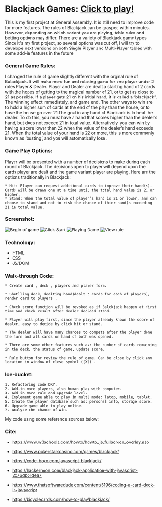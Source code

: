 # Blackjack Games: [Click to play!](https://minhd-nguyen.github.io/blackjack-game/)
  This is my first project at General Assembly. It is still need to improve code for more features. The rules of Blackjack can be grasped within minutes. However, depending on which variant you are playing, table rules and betting options may differ. There are a variety of Blackjack game types. Since it's my first project, so several options was cut off, I will try to develope next versions on both Single Player and Multi-Player tables with some add-in features in the future.

  ### General Game Rules: 
  I changed the rule of game slightly different with the orginal rule of Balackjack. It will make more fun and relaxing game for one player under 2 roles Player & Dealer. 
  Player and Dealer are dealt a starting hand of 2 cards with the hopes of getting to the magical number of 21, or to get as close to 21 as possible. If a player gets 21 on his initial hand, it is called a “blackjack”. The winning effect immediately, and game end. The other ways to win are to hold a higher sum of cards at the end of the play than the house, or to have the house go over 21.The goal in any hand of Blackjack is to beat the dealer. To do this, you must have a hand that scores higher than the dealer’s hand, but does not exceed 21 in total value. Alternatively, you can win by having a score lower than 22 when the value of the dealer’s hand exceeds 21. When the total value of your hand is 22 or more, this is more commonly known as ‘busting’, and you will automatically lose .

  ### Game Play Options:
  Player will be presented with a number of decisions to make during each round of Blackjack. The decisions open to player will depend upon the cards player are dealt and the game variant player are playing. Here are the options traditionally in Blackjack:

    * Hit: Player can request additional cards to improve their hand(s). Cards will be drawn one at a time until the total hand value is 21 or higher.
    * Stand: When the total value of player’s hand is 21 or lower, and can choose to stand and not to risk the chance of thier hand(s exceeding 21 in total value.
    
  ### Screenshot: 
   ![Begin of game](https://i.imgur.com/s6HHkkt.png)
   ![Click Start](https://i.imgur.com/qQF4JH1.png)
   ![Playing Game](https://i.imgur.com/I2FYcSK.png)
   ![View rule](https://i.imgur.com/bLOt9dh.png)
   
  ### Technology: 
  
   * HTML
   * CSS
   * JS/DOM 
   
  ### Walk-through Code: 
  
    * Create card , deck , players and player form. 
    
    * Shutlling deck, dealting hand(dealt 2 cards for each of players), render card to players . 
    
    * Check score function will be revoked as if Balckjack happen at first time and check result after dealer decided stand.
    
    * Player will play first, since the player already known the score of dealer, easy to decide by click hit or stand. 
    
    * The dealer will have many chances to compete after the player done the turn and all cards on hand of both was opened. 
    
    * There are some other features such as: the number of cards remaining in the deck, the status of game, update score.
    
    * Rule button for review the rule of game. Can be close by click any location in window of close symbol ([X]) .
    
  ### Ice-bucket: 
  
    1. Refactoring code DRY.
    2. Add-in more players, also human play with computer. 
    3. Add-in more rule and upgrade level.
    4. Implement game able to play in multi mode: latop, mobile, tablet.
    5. Create the player database such as: personal info, storage score.
    6. Upgrade game able to play online.  
    7. Analyze the chance of win.
       
My code using some reference sources below: 
  
 ### Cite:
 
  * https://www.w3schools.com/howto/howto_js_fullscreen_overlay.asp
  
  * https://www.pokerstarscasino.com/games/blackjack/
  
  * https://code-boxx.com/javascript-blackjack/
  
  * https://hackernoon.com/blackjack-application-with-javascript-2c76db51dea7
  
  * https://www.thatsoftwaredude.com/content/6196/coding-a-card-deck-in-javascript
  
  * https://bicyclecards.com/how-to-play/blackjack/
  
